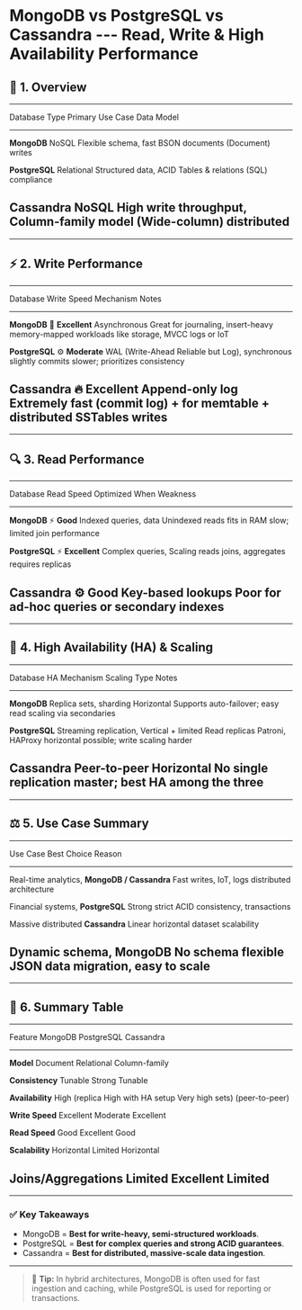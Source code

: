 # MongoDB vs PostgreSQL vs Cassandra --- Read, Write & High Availability Performance

## 📘 1. Overview

  -------------------------------------------------------------------------------
  Database         Type            Primary Use Case           Data Model
  ---------------- --------------- -------------------------- -------------------
  **MongoDB**      NoSQL           Flexible schema, fast      BSON documents
                   (Document)      writes                     

  **PostgreSQL**   Relational      Structured data, ACID      Tables & relations
                   (SQL)           compliance                 

  **Cassandra**    NoSQL           High write throughput,     Column-family model
                   (Wide-column)   distributed                
  -------------------------------------------------------------------------------

------------------------------------------------------------------------

## ⚡ 2. Write Performance

  --------------------------------------------------------------------------
  Database          Write Speed            Mechanism          Notes
  ----------------- ---------------------- ------------------ --------------
  **MongoDB**       🚀 **Excellent**       Asynchronous       Great for
                                           journaling,        insert-heavy
                                           memory-mapped      workloads like
                                           storage, MVCC      logs or IoT

  **PostgreSQL**    ⚙️ **Moderate**        WAL (Write-Ahead   Reliable but
                                           Log), synchronous  slightly
                                           commits            slower;
                                                              prioritizes
                                                              consistency

  **Cassandra**     🔥 **Excellent**       Append-only log    Extremely fast
                                           (commit log) +     for
                                           memtable +         distributed
                                           SSTables           writes
  --------------------------------------------------------------------------

------------------------------------------------------------------------

## 🔍 3. Read Performance

  --------------------------------------------------------------------------
  Database         Read Speed         Optimized When         Weakness
  ---------------- ------------------ ---------------------- ---------------
  **MongoDB**      ⚡ **Good**        Indexed queries, data  Unindexed reads
                                      fits in RAM            slow; limited
                                                             join
                                                             performance

  **PostgreSQL**   ⚡ **Excellent**   Complex queries,       Scaling reads
                                      joins, aggregates      requires
                                                             replicas

  **Cassandra**    ⚙️ **Good**        Key-based lookups      Poor for ad-hoc
                                                             queries or
                                                             secondary
                                                             indexes
  --------------------------------------------------------------------------

------------------------------------------------------------------------

## 🧩 4. High Availability (HA) & Scaling

  -----------------------------------------------------------------------------
  Database         HA Mechanism           Scaling Type         Notes
  ---------------- ---------------------- -------------------- ----------------
  **MongoDB**      Replica sets, sharding Horizontal           Supports
                                                               auto-failover;
                                                               easy read
                                                               scaling via
                                                               secondaries

  **PostgreSQL**   Streaming replication, Vertical + limited   Read replicas
                   Patroni, HAProxy       horizontal           possible; write
                                                               scaling harder

  **Cassandra**    Peer-to-peer           Horizontal           No single
                   replication                                 master; best HA
                                                               among the three
  -----------------------------------------------------------------------------

------------------------------------------------------------------------

## ⚖️ 5. Use Case Summary

  ------------------------------------------------------------------------
  Use Case                Best Choice                    Reason
  ----------------------- ------------------------------ -----------------
  Real-time analytics,    **MongoDB / Cassandra**        Fast writes,
  IoT, logs                                              distributed
                                                         architecture

  Financial systems,      **PostgreSQL**                 Strong
  strict ACID                                            consistency,
                                                         transactions

  Massive distributed     **Cassandra**                  Linear horizontal
  dataset                                                scalability

  Dynamic schema,         **MongoDB**                    No schema
  flexible JSON data                                     migration, easy
                                                         to scale
  ------------------------------------------------------------------------

------------------------------------------------------------------------

## 🏁 6. Summary Table

  --------------------------------------------------------------------------------
  Feature                  MongoDB         PostgreSQL           Cassandra
  ------------------------ --------------- -------------------- ------------------
  **Model**                Document        Relational           Column-family

  **Consistency**          Tunable         Strong               Tunable

  **Availability**         High (replica   High with HA setup   Very high
                           sets)                                (peer-to-peer)

  **Write Speed**          Excellent       Moderate             Excellent

  **Read Speed**           Good            Excellent            Good

  **Scalability**          Horizontal      Limited              Horizontal

  **Joins/Aggregations**   Limited         Excellent            Limited
  --------------------------------------------------------------------------------

------------------------------------------------------------------------

### ✅ Key Takeaways

-   MongoDB = **Best for write-heavy, semi-structured workloads**.
-   PostgreSQL = **Best for complex queries and strong ACID
    guarantees**.
-   Cassandra = **Best for distributed, massive-scale data ingestion**.

------------------------------------------------------------------------

> 🧠 **Tip:** In hybrid architectures, MongoDB is often used for fast
> ingestion and caching, while PostgreSQL is used for reporting or
> transactions.

